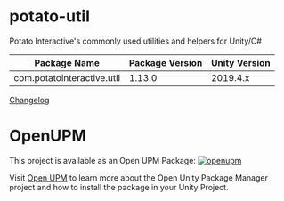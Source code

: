 # potato-util
Potato Interactive's commonly used utilities and helpers for Unity/C#

| Package Name | Package Version | Unity Version |
|-----|-----|-----|
| com.potatointeractive.util | 1.13.0 | 2019.4.x |

[Changelog](CHANGELOG.md)

# OpenUPM
This project is available as an Open UPM Package: [![openupm](https://img.shields.io/npm/v/com.potatointeractive.util?label=openupm&registry_uri=https://package.openupm.com)](https://openupm.com/packages/com.potatointeractive.util/)

Visit [Open UPM](https://openupm.com) to learn more about the Open Unity Package Manager project and how to install the package in your Unity Project.